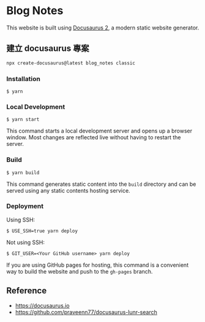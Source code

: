 # Blog Notes

This website is built using [Docusaurus 2](https://docusaurus.io/), a modern static website generator.

## 建立 docusaurus 專案
```sh
npx create-docusaurus@latest blog_notes classic
```

### Installation

```
$ yarn
```

### Local Development

```
$ yarn start
```

This command starts a local development server and opens up a browser window. Most changes are reflected live without having to restart the server.

### Build

```
$ yarn build
```

This command generates static content into the `build` directory and can be served using any static contents hosting service.

### Deployment

Using SSH:

```
$ USE_SSH=true yarn deploy
```

Not using SSH:

```
$ GIT_USER=<Your GitHub username> yarn deploy
```

If you are using GitHub pages for hosting, this command is a convenient way to build the website and push to the `gh-pages` branch.



## Reference
* https://docusaurus.io
* https://github.com/praveenn77/docusaurus-lunr-search